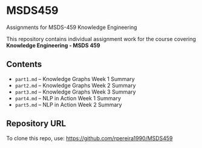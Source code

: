 # MSDS459
Assignments for MSDS-459 Knowledge Engineering

This repository contains individual assignment work for the course covering **Knowledge Engineering - MSDS 459**

## Contents

- `part1.md` – Knowledge Graphs Week 1 Summary
- `part2.md` – Knowledge Graphs Week 2 Summary
- `part3.md` – Knowledge Graphs Week 3 Summary
- `part4.md` – NLP in Action Week 1 Summary
- `part5.md` – NLP in Action Week 2 Summary

## Repository URL

To clone this repo, use:
https://github.com/rpereira1990/MSDS459
